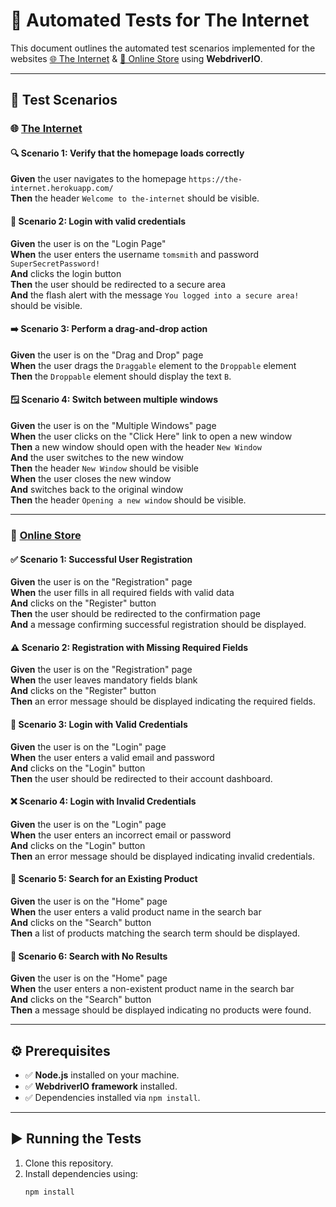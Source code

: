 # 🚀 **Automated Tests for The Internet**  

This document outlines the automated test scenarios implemented for the websites [🌐 The Internet](https://the-internet.herokuapp.com/) & [🛒 Online Store](https://automationteststore.com/) using **WebdriverIO**.  

---

## 🧪 **Test Scenarios**  

### 🌐 [The Internet](https://the-internet.herokuapp.com/)  

#### 🔍 **Scenario 1: Verify that the homepage loads correctly**  
**Given** the user navigates to the homepage `https://the-internet.herokuapp.com/`  
**Then** the header `Welcome to the-internet` should be visible.  

#### 🔐 **Scenario 2: Login with valid credentials**  
**Given** the user is on the "Login Page"  
**When** the user enters the username `tomsmith` and password `SuperSecretPassword!`  
**And** clicks the login button  
**Then** the user should be redirected to a secure area  
**And** the flash alert with the message `You logged into a secure area!` should be visible.  

#### ➡️ **Scenario 3: Perform a drag-and-drop action**  
**Given** the user is on the "Drag and Drop" page  
**When** the user drags the `Draggable` element to the `Droppable` element  
**Then** the `Droppable` element should display the text `B`.  

#### 🪟 **Scenario 4: Switch between multiple windows**  
**Given** the user is on the "Multiple Windows" page  
**When** the user clicks on the "Click Here" link to open a new window  
**Then** a new window should open with the header `New Window`  
**And** the user switches to the new window  
**Then** the header `New Window` should be visible  
**When** the user closes the new window  
**And** switches back to the original window  
**Then** the header `Opening a new window` should be visible.  

---

### 🛒 [Online Store](https://automationteststore.com/)  

#### ✅ **Scenario 1: Successful User Registration**  
**Given** the user is on the "Registration" page  
**When** the user fills in all required fields with valid data  
**And** clicks on the "Register" button  
**Then** the user should be redirected to the confirmation page  
**And** a message confirming successful registration should be displayed.  

#### ⚠️ **Scenario 2: Registration with Missing Required Fields**  
**Given** the user is on the "Registration" page  
**When** the user leaves mandatory fields blank  
**And** clicks on the "Register" button  
**Then** an error message should be displayed indicating the required fields.  

#### 🔑 **Scenario 3: Login with Valid Credentials**  
**Given** the user is on the "Login" page  
**When** the user enters a valid email and password  
**And** clicks on the "Login" button  
**Then** the user should be redirected to their account dashboard.  

#### ❌ **Scenario 4: Login with Invalid Credentials**  
**Given** the user is on the "Login" page  
**When** the user enters an incorrect email or password  
**And** clicks on the "Login" button  
**Then** an error message should be displayed indicating invalid credentials.  

#### 🔎 **Scenario 5: Search for an Existing Product**  
**Given** the user is on the "Home" page  
**When** the user enters a valid product name in the search bar  
**And** clicks on the "Search" button  
**Then** a list of products matching the search term should be displayed.  

#### 🛑 **Scenario 6: Search with No Results**  
**Given** the user is on the "Home" page  
**When** the user enters a non-existent product name in the search bar  
**And** clicks on the "Search" button  
**Then** a message should be displayed indicating no products were found.  

---

## ⚙️ **Prerequisites**  

- ✅ **Node.js** installed on your machine.  
- ✅ **WebdriverIO framework** installed.  
- ✅ Dependencies installed via `npm install`.  

---

## ▶️ **Running the Tests**  

1. Clone this repository.  
2. Install dependencies using:  
   ```bash
   npm install
